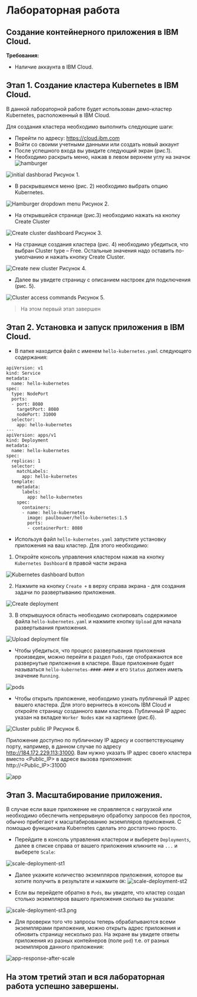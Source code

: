 # Лабораторная работа

## Создание контейнерного приложения в IBM Cloud.

**Требования:**

 - Наличие аккаунта в IBM Cloud.

## Этап 1. Создание кластера  Kubernetes в IBM Cloud.

В данной лабораторной работе будет использован демо-кластер Kubernetes, расположенный в IBM Cloud.

Для создания кластера необходимо выполнить следующие шаги:
- Перейти по адресу: https://cloud.ibm.com
- Войти  со своими учетными данными или создать новый аккаунт
- После успешного входа вы увидите следующий экран (рис.1).
- Необходимо раскрыть меню, нажав в левом верхнем углу на значок ![hamburger](./images/hamburger-menu.png)

![initial dashborad](./images/dashboard-inital.png) 
Рисунок 1.


- В раскрывшемся меню (рис. 2) необходимо выбрать опцию Kubernetes.

![Hamburger dropdown menu](./images/hamburger-dropdown-menu.png)
Рисунок 2.

- На открывшейся странице (рис.3) необходимо нажать на кнопку  Create Cluster

![Create cluster dashboard](./images/create-cluster-dashboard.png) 
Рисунок 3.

- На странице создания кластера (рис. 4) необходимо убедиться, что выбран Cluster type – Free. Остальные значения надо оставить по-умолчанию и нажать кнопку Create Cluster.

![Create new cluster](./images/create-new-cluster.png)
Рисунок 4.


- Далее вы увидете страницу с описанием настроек для подключения (рис. 5).

![Cluster access commands](./images/cluster-access-commands.png)
Рисунок 5.

> На этом первый этап завершен

## Этап 2. Установка и запуск приложения в IBM Cloud.

- В папке находится файл с именем `hello-kubernetes.yaml` следующего содержания:

````
apiVersion: v1
kind: Service
metadata:
  name: hello-kubernetes
spec:
  type: NodePort
  ports:
  - port: 8080
    targetPort: 8080
    nodePort: 31000
  selector:
    app: hello-kubernetes
---
apiVersion: apps/v1
kind: Deployment
metadata:
  name: hello-kubernetes
spec:
  replicas: 1
  selector:
    matchLabels:
      app: hello-kubernetes
  template:
    metadata:
      labels:
        app: hello-kubernetes
    spec:
      containers:
      - name: hello-kubernetes
        image: paulbouwer/hello-kubernetes:1.5
        ports:
        - containerPort: 8080
````

- Используя файл `hello-kubernetes.yaml` запустите установку приложения на ваш кластер. Для этого необходимо:
1. Откройте консоль управления кластером нажав на кнопку `Kubernetes Dashboard` в правой части экрана 

![Kubernetes dashboard button](./images/kubernetes-dashboard-button.png)

2. Нажмите на кнопку `Create +` в верху справа экрана - для создания задачи по развертыванию приложения. 

![Create deployment](./images/create-deployment-button.png)

3. В открывшуюся область необходимо скопировать содержимое файла `hello-kubernetes.yaml` и нажмите кнопку `Upload` для начала развертывания приложения.

![Upload deployment file](./images/create-deployment-textarea.png)

- Чтобы убедиться, что процесс развертывания приложения произведен, можно перейти в раздел `Pods`, где отображаются все развернутые приложения в кластере. Ваше приложение будет называться `hello-kubernetes-####-####` и его `Status` должен иметь значение `Running`.

![pods](./images/pods.png)


- Чтобы открыть приложение, необходимо узнать публичный IP адрес вашего кластера. Для этого вернитесь в консоль IBM Cloud и откройте страницу созданного вами кластера. Публичный IP адрес указан на вкладке `Worker Nodes` как на картинке (рис.6).

![Cluster public IP](./images/cluster-public-ip.png)
Рисунок 6.

Приложение доступно по публичному IP адресу и соответствующему порту, например, в данном случае по адресу http://184.172.229.113:31000. Вам нужно указать IP адрес своего кластера вместо <Public_IP> в адресе вызова приложения: http://<Public_IP>:31000

![app](./images/app.png)


## Этап 3. Масштабирование приложения.

В случае если ваше приложение не справляется с нагрузкой или необходимо обеспечить непрерывную обработку запросов без простоя, обычно прибегают к масштабированию экземпляров приложения. С помощью функционала Kubernetes сделать это достаточно просто. 

- Перейдите в консоль управления кластером и выберете `Deployments`, далее в списке справа от вашего приложения кликните на `...` и выберете `Scale`:

![scale-deployment-st1](./images/scale-deployment-st1.png)

- Далее укажите количество экземпляров приложения, которое вы хотите получить в результате и нажмите `OK`:
![scale-deployment-st2](./images/scale-deployment-st2.png)

- Если вы перейдете обратно в `Pods`, вы увидете, что кластер создал столько экземпляров вашего приложения сколько вы указали:

![scale-deployment-st3.png](./images/scale-deployment-st3.png)


- Для проверки того что запросы теперь обрабатываются всеми экземплярами приложения, можно открыть адрес приложения и обновить страницу несколько раз. На экране вы увидете ответы приложения из разных контейнеров (поле `pod`) т.е. от разных экземпляров данного приложения:

![app-response-after-scale](./images/app-response-after-scale.png)

## На этом третий этап и вся лабораторная работа успешно завершены.


